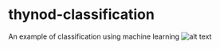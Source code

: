 # thynod-classification
An example of classification using machine learning
![alt text](https://github.com/[manhthevan]/[thynod-classification]/blob/[master]/Untitled.png?raw=true)
